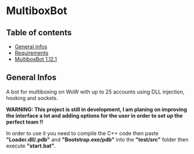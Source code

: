 # MultiboxBot

## Table of contents
* [General infos](#general-infos)
* [Requirements](#requirements)
* [MultiboxBot 1.12.1](#multiboxbot-1121)

## General Infos

A bot for multiboxing on WoW with up to 25 accounts using DLL injection, hooking and sockets.

**WARNING: This project is still in development, I am planing on improving the interface a lot and adding options for the user in order to set up the perfect team !!**

In order to use it you need to compile the C++ code then paste **"Loader.dll/.pdb"** and **"Bootstrap.exe/pdb"** into the **"test/src"** folder then execute **"start.bat"**.

